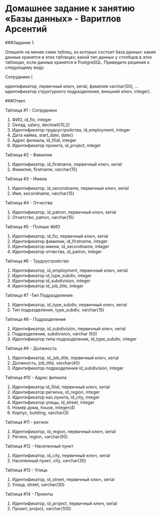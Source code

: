 # Домашнее задание к занятию «Базы данных» - Варитлов Арсентий

###Задание 1. 

Опишите не менее семи таблиц, из которых состоит база данных:
какие данные хранятся в этих таблицах;
какой тип данных у столбцов в этих таблицах, если данные хранятся в PostgreSQL.
Приведите решение к следующему виду:

Сотрудники (

идентификатор, первичный ключ, serial,
фамилия varchar(50),
...
идентификатор структурного подразделения, внешний ключ, integer).

###Ответ.

Таблица #1 - Сотрудники
1. ФИО, id_fio, integer
2. Оклад, salary, decimail(10,2)
3. Идентификатор трудоустройства, id_employment, integer
4. Дата найма, start_date, date() 
5. Адрес филиала, id_filial, integer
6. Идентификатор проекта, id_project, integer

Таблица #2 - Фамилии
1. Идентификатор, id_firstname, первичный ключ, serial
2. Фамилия, firstname, varchar(15)

Таблица #3 - Имена
1. Идентификатор, id_secondname, первичный ключ, serial
2. Имя, secondname, varchar(15) 

Таблица #4 - Отчества
1. Идентификатор, id_patron, первичный ключ, serial
2. Отчетство, patron, varchar(15) 

Таблица #5 - Полные ФИО
1. Идентификатор, id_fio, первичный ключ, serial
2. Идентификатор фамилии, id_firstname, integer
3. Идентификатор имени, id_secondname, integer
4. Идентификатор отчества, id_patron, integer

Таблица #6 - Трудоустройство
1. Идентификатор, id_employment, первичный ключ, serial
2. Идентификатор  id_type_subdiv, integer
3. Идентификатор id_subdivision,  integer
4. Идентификатор id_job_title,  integer

Таблица #7 -Тип Подразделения
1. Идентификатор, id_type_subdiv, первичный ключ, serial
2. Тип подразделения,  type_subdiv, varchar(15)

Таблица #8 - Подразделения 
1. Идентификатор, id_subdivision, первичный ключ, serial
2. Подразделение, subdivision, varchar (50)
3. Идентификатор типа подразделения, id_type_subdiv, integer 

Таблица #9 - Должность
1. Идентификатор, id_job_title, первичный ключ, serial
2. Должность, job_title, varchar(40)
3. Идентификатор подразделения id_subdivision, integer

Таблица #10 - Адрес филиала
1. Идентификатор id_filial, первичный ключ, serial
2. Идентификатор региона, id_region, integer
3. Идентификатор нас.пункта, id_city, integer
4. Идентификатор улицы, id_street, integer
5. Номер дома, house, integer(4)
6. Корпус, building, varchar(3)


Таблица #11 - регион
1. Идентификатор, id_region, первичный ключ, serial
2. Регион, region, varchar(50)

Таблица #12 - Населенный пункт
1. Идентификатор, id_city, первичный ключ, serial
2. Населенный пункт, city, varchar(30)

Таблица #13 - Улица
1. Идентификатор, id_street, первичный ключ, serial
2. Улица, street, varchar(30)

Таблица #14 - Проекты
1. Идентификатор, id_project, первичный ключ, serial
2. Проект, project, varchar(100)
